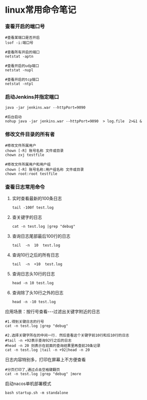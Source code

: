 # linux常用命令笔记

### 查看开启的端口号

```shell
#查看某端口是否开启
lsof -i:端口号

#查看所有开启的端口
netstat -aptn

#查看开启的udp端口
netstat -nupl

#查看开启的tcp端口
netstat -ntpl
```



### 启动Jenkins并指定端口

```shell
java -jar jenkins.war --httpPort=9090

#后台启动
nohup java -jar jenkins.war --httpPort=9090  > log.file  2>&1 &
```



### 修改文件目录的所有者

```shell
#修改文件所属用户
chown [-R] 账号名称 文件或目录
chown zxj testfile

#修改文件所属用户和用户组
chown [-R] 账号名称:用户组名称 文件或目录
chown root:root testfile
```



### 查看日志常用命令

1. 实时查看最新的100条日志

   ```shell
   tail -100f test.log 
   ```

2. 查关键字的日志

   ```shell
   cat -n test.log |grep "debug"
   ```

3. 查询日志尾部最后100行的日志

   ```shell
   tail  -n  10  test.log
   ```

4. 查询10行之后的所有日志

   ```shell
   tail  -n  +10  test.log
   ```

5. 查询日志头10行的日志

   ```shell
   head -n 10 test.log
   ```

6. 查询除了头10行之外的日志

   ```shell
   head -n -10 test.log
   ```

   

应用场景：按行号查看---过滤出关键字附近的日志

```shell
#1.得到关键日志的行号
cat -n test.log |grep "debug"  

#2.选择关键字所在的中间一行. 然后查看这个关键字前10行和后10行的日志
#tail -n +92表示查询92行之后的日志
#head -n 20 则表示在前面的查询结果里再查前20条记录
cat -n test.log |tail -n +92|head -n 20 
```

日志内容特别多，打印在屏幕上不方便查看

```shell
#分页打印了,通过点击空格键翻页
cat -n test.log |grep "debug" |more
```



启动nacos单机部署模式

```shell
bash startup.sh -m standalone
```

